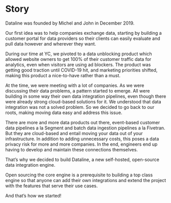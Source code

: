 # Story

Dataline was founded by Michel and John in December 2019.

Our first idea was to help companies exchange data, starting by building a customer portal for data providers so their clients can easily evaluate and pull data however and wherever they want.

During our time at YC, we pivoted to a data unblocking product which allowed website owners to get 100% of their customer traffic data for analytics, even when visitors are using ad blockers. The product was getting good traction until COVID-19 hit, and marketing priorities shifted, making this product a nice-to-have rather than a must.

At the time, we were meeting with a lot of companies. As we were discussing their data problems, a pattern started to emerge. All were building in some way their own data integration pipelines, even though there were already strong cloud-based solutions for it. We understood that data integration was not a solved problem. So we decided to go back to our roots, making moving data easy and address this issue.

There are more and more data products out there, event-based customer data pipelines a la Segment and batch data ingestion pipelines a la Fivetran. But they are cloud-based and entail moving your data out of your infrastructure. In addition to adding unnecessary costs, this poses a data privacy risk for more and more companies. In the end, engineers end up having to develop and maintain these connections themselves.

That’s why we decided to build Dataline, a new self-hosted, open-source data integration engine.

Open sourcing the core engine is a prerequisite to building a top class engine so that anyone can add their own integrations and extend the project with the features that serve their use cases.

And that’s how we started!

